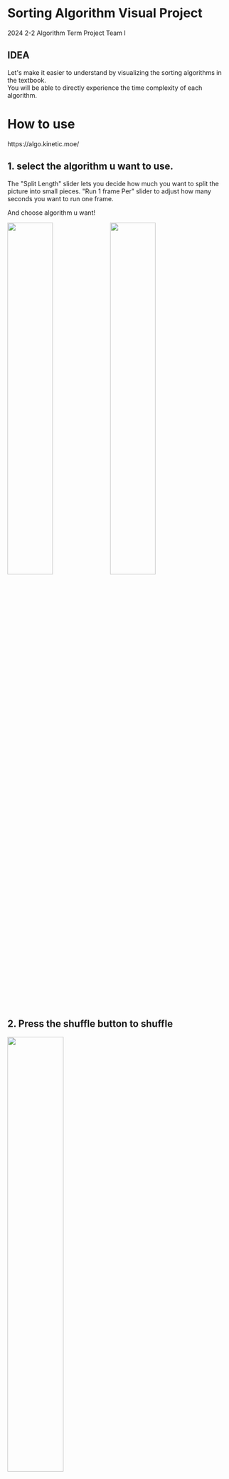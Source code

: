 # Sorting Algorithm Visual Project

2024 2-2 Algorithm Term Project
Team I

## IDEA

Let's make it easier to understand by visualizing the sorting algorithms in the textbook.  
You will be able to directly experience the time complexity of each algorithm.  

# How to use

<p>https://algo.kinetic.moe/</p>

## 1. select the algorithm u want to use.

The "Split Length" slider lets you decide how much you want to split the picture into small pieces.
"Run 1 frame Per" slider to adjust how many seconds you want to run one frame.

<p>And choose algorithm u want!</p>
<img src = "https://github.com/user-attachments/assets/9521cf11-9a31-4433-a6e0-b45a7027e46f" width="45%" height="45%">
<img src = "https://github.com/user-attachments/assets/52ef7d12-6b18-4c31-97fe-4328b056c209" width="45%" height="45%">

## 2. Press the shuffle button to shuffle
<img src = "https://github.com/user-attachments/assets/aa4bd898-110f-49f4-bc53-5121d4145df6" width="50%" height="50%">

## 3. Click Run to see the sorting visualization


# Sort Algorithms

## Insertion Sort, Merge Sort  

<div style="display: flex">
  <img src = "https://github.com/user-attachments/assets/75513477-1c11-48b3-bfce-de1d5b31aed2" width="45%" height="45%">
  <img src = "https://github.com/user-attachments/assets/cbc434db-5c82-494b-8aad-d7b1368cfdc7" width="45%" height="45%">
</div>

## Quick Sort

```
// Sorts (a portion of) an array, divides it into partitions, then sorts those
algorithm quicksort(A, lo, hi) is 
  if lo >= 0 && hi >= 0 && lo < hi then
    p := partition(A, lo, hi) 
    quicksort(A, lo, p) // Note: the pivot is now included
    quicksort(A, p + 1, hi) 

// Divides array into two partitions
algorithm partition(A, lo, hi) is 
  // Pivot value
  pivot := A[lo] // Choose the first element as the pivot

  // Left index
  i := lo - 1 

  // Right index
  j := hi + 1

loop forever 
    // Move the left index to the right at least once and while the element at
    // the left index is less than the pivot
    do i := i + 1 while A[i] < pivot
    
    // Move the right index to the left at least once and while the element at
    // the right index is greater than the pivot
    do j := j - 1 while A[j] > pivot

    // If the indices crossed, return
    if i >= j then return j
    
    // Swap the elements at the left and right indices
    swap A[i] with A[j]
```
`Cormen, Thomas H.; Leiserson, Charles E.; Rivest, Ronald L.; Stein, Clifford (2009) [1990]. "Quicksort". Introduction to Algorithms (3rd ed.). MIT Press and McGraw-Hill. pp. 170–190. ISBN 0-262-03384-4.`

## Bubble Sort

```
procedure bubbleSort(A : list of sortable items)
    n := length(A)
    repeat
        swapped := false
        for i := 1 to n - 1 inclusive do
            if A[i - 1] > A[i] then
                swap(A[i - 1], A[i])
                swapped := true
            end if
        end for
        n := n - 1
    until not swapped
end procedure
```
`https://en.wikipedia.org/wiki/Bubble_sort`
## 
